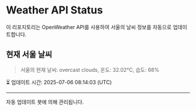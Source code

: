 
# Weather API Status

이 리포지토리는 OpenWeather API를 사용하여 서울의 날씨 정보를 자동으로 업데이트합니다.

## 현재 서울 날씨
> 서울의 현재 날씨: overcast clouds, 온도: 32.02°C, 습도: 68%

⏳ 업데이트 시간: 2025-07-06 08:14:03 (UTC)

---
자동 업데이트 봇에 의해 관리됩니다.
